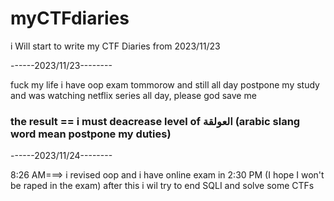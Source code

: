 # myCTFdiaries
i Will start to write my CTF Diaries from 2023/11/23

------2023/11/23--------

fuck my life i have oop exam tommorow and still all day postpone my study and was watching netflix series all day, please god save me
### the result == i must deacrease level of العولقة (arabic slang word mean postpone my duties)

------2023/11/24--------

8:26 AM===> i revised oop and i have online exam in 2:30 PM (I hope I won't be raped in the exam) after this i wil try to end SQLI and solve some CTFs
